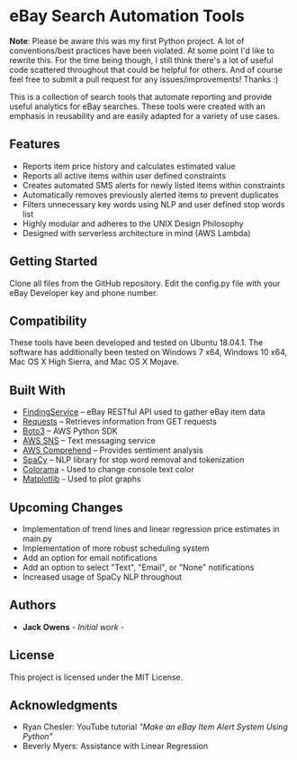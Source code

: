 
﻿

# eBay Search Automation Tools

**Note**: Please be aware this was my first Python project. A lot of conventions/best practices have been violated. At some point I'd like to rewrite this. For the time being though, I still think there's a lot of useful code scattered throughout that could be helpful for others. And of course feel free to submit a pull request for any issues/improvements! Thanks :)

This is a collection of search tools that automate reporting and provide useful analytics for eBay searches. These tools were created with an emphasis in reusability and are easily adapted for a variety of use cases.

## **Features**

- Reports item price history and calculates estimated value
- Reports all active items within user defined constraints
- Creates automated SMS alerts for newly listed items within constraints
- Automatically removes previously alerted items to prevent duplicates
- Filters unnecessary key words using NLP and user defined stop words list
- Highly modular and adheres to the UNIX Design Philosophy
- Designed with serverless architecture in mind (AWS Lambda)

## **Getting Started**

Clone all files from the GitHub repository. Edit the config.py file with your eBay Developer key and phone number.

## **Compatibility**

These tools have been developed and tested on Ubuntu 18.04.1. The software has additionally been tested on Windows 7 x64, Windows 10 x64, Mac OS X High Sierra, and Mac OS X Mojave.

## **Built With**

- [FindingService](https://github.com/timotheus/ebaysdk-python) – eBay RESTful API used to gather eBay item data
- [Requests](http://docs.python-requests.org/en/master/) – Retrieves information from GET requests
- [Boto3](https://github.com/boto/boto3) – AWS Python SDK
- [AWS SNS](https://github.com/tartley/colorama) – Text messaging service
- [AWS Comprehend](https://github.com/tartley/colorama) – Provides sentiment analysis
- [SpaCy](https://github.com/explosion/spaCy) – NLP library for stop word removal and tokenization
- [Colorama](https://github.com/tartley/colorama) - Used to change console text color
- [Matplotlib](https://github.com/matplotlib/matplotlib) - Used to plot graphs

## **Upcoming Changes**

- Implementation of trend lines and linear regression price estimates in main.py
- Implementation of more robust scheduling system
- Add an option for email notifications
- Add an option to select &quot;Text&quot;, &quot;Email&quot;, or &quot;None&quot; notifications
- Increased usage of SpaCy NLP throughout

## **Authors**

- **Jack Owens**  - _Initial work_ -

## **License**

This project is licensed under the MIT License.

## **Acknowledgments**

- Ryan Chesler: YouTube tutorial _&quot;Make an eBay Item Alert System Using Python&quot;_
- Beverly Myers: Assistance with Linear Regression
